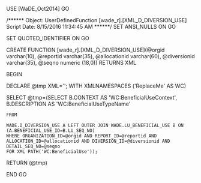 ﻿USE [WaDE_Oct2014]
GO

/****** Object:  UserDefinedFunction [wade_r].[XML_D_DIVERSION_USE]    Script Date: 8/15/2016 11:34:45 AM ******/
SET ANSI_NULLS ON
GO

SET QUOTED_IDENTIFIER ON
GO



CREATE FUNCTION [wade_r].[XML_D_DIVERSION_USE](@orgid varchar(10), @reportid varchar(35), @allocationid varchar(60), @diversionid varchar(35), @seqno numeric (18,0)) 
RETURNS XML

BEGIN

DECLARE @tmp XML='';
WITH XMLNAMESPACES ('ReplaceMe' AS WC)

SELECT @tmp=(SELECT B.CONTEXT AS 'WC:BeneficialUseContext', 
	B.DESCRIPTION AS 'WC:BeneficialUseTypeName'
	
	FROM  
	
	WADE.D_DIVERSION_USE A LEFT OUTER JOIN WADE.LU_BENEFICIAL_USE B ON (A.BENEFICIAL_USE_ID=B.LU_SEQ_NO) 
	WHERE ORGANIZATION_ID=@orgid AND REPORT_ID=@reportid AND ALLOCATION_ID=@allocationid AND DIVERSION_ID=@diversionid AND DETAIL_SEQ_NO=@seqno
	FOR XML PATH('WC:BeneficialUse'));

RETURN (@tmp)
 
END
GO



